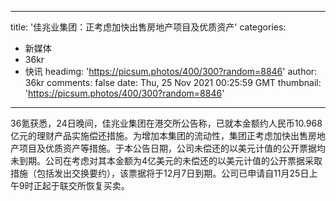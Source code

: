 
---
title: '佳兆业集团：正考虑加快出售房地产项目及优质资产'
categories: 
 - 新媒体
 - 36kr
 - 快讯
headimg: 'https://picsum.photos/400/300?random=8846'
author: 36kr
comments: false
date: Thu, 25 Nov 2021 00:25:59 GMT
thumbnail: 'https://picsum.photos/400/300?random=8846'
---

<div>   
36氪获悉，24日晚间，佳兆业集团在港交所公告称，已就本金额约人民币10.968亿元的理财产品实施偿还措施。为增加本集团的流动性，集团正考虑加快出售房地产项目及优质资产等措施。于本公告日期，公司未偿还的以美元计值的公开票据均未到期。公司在考虑对其本金额为4亿美元的未偿还的以美元计值的公开票据采取措施（包括发出交换要约），该票据将于12月7日到期。公司已申请自11月25日上午9时正起于联交所恢复买卖。  
</div>
            